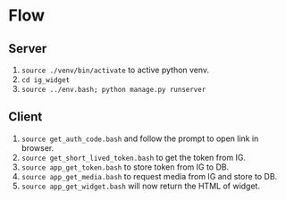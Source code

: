 # Flow
## Server
1. `source ./venv/bin/activate` to active python venv.
2. `cd ig_widget`
3. `source ../env.bash; python manage.py runserver`
## Client
1. `source get_auth_code.bash` and follow the prompt to open link in browser.
2. `source get_short_lived_token.bash` to get the token from IG.
3. `source app_get_token.bash` to store token from IG to DB.
4. `source app_get_media.bash` to request media from IG and store to DB.
5. `source app_get_widget.bash` will now return the HTML of widget.
